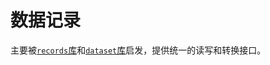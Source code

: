 # 数据记录

主要被[`records`库](https://pypi.org/project/records/)和[`dataset`库](https://dataset.readthedocs.io/en/latest/)启发，提供统一的读写和转换接口。
